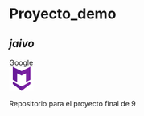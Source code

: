# Proyecto_demo
## *jaivo*
[Google](https://google.com.mx)  
![alt text](https://github.com/adam-p/markdown-here/raw/master/src/common/images/icon48.png "Logo Title Text 1")  


Repositorio para el proyecto final de 9
